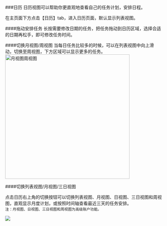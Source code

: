 ###日历
日历视图可以帮助你更直观地查看自己的任务计划，安排日程。

在主页面下方点击【日历】tab，进入日历页面，默认显示列表视图。

####拖动安排任务
长按需要修改日期的任务，把任务拖动到日历区域，选择合适的日期再松手，即可修改任务时间。

####切换月视图/周视图
当每日任务比较多的时候，可以在列表视图中向上滑动，切换至周视图，下方区域可以显示更多的任务。
<br><img src="../images/images_ios2.6/image4331.png" title="月视图周视图" width="400" />


####切换列表视图/月视图/三日视图

点击日历右上角的切换按钮可以切换列表视图、月视图、日视图、三日视图和周视图，直观显示月度计划，或按照时间轴查看最近三天的任务安排。
<br>`注：月视图、日视图、三日视图和周视图为高级账户功能。`

![](calender/calender.png)